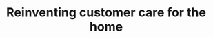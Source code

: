 ---
tags: 'case-study'
skills: ['Product design', 'Prototyping']
title: 'Reinventing customer care for the home'
thumb: 'sweepr-mobile-case-thumb.jpg'
cover: 'sweepr-mobile-case-cover.jpg'
year: 2020
platforms: ['iOS', 'Android']
role: 'Design lead'
color: 'lavender'
textColor: 'dark'
layout: 'sweepr-mobile-layout'
meta:
    desc: "Leading the design for the Sweepr mobile experience."
intro:
    title: "Intro"
    bgColor: "altGray-200"
    color: "altGray-1000"
    content: "At a Dublin-based AI startup, I lead design of the mobile customer experience. We created an app that users would use in their homes to self-diagnose and fix their home technology problems."
goals:
    - title: Add more value
      icon: 🎯
      content: "Provide more value for the user and their home. It can be more than just a support input."
    - title: Provide more flexibility
      icon: 🤸‍♂️
      content: "Provide more flexibility to our customers to implement their own features & values and integrate seamlessly within their own platform. It's a big ask to take over a client's Support page and not provide more flexible options."
    - title: Give more context
      icon: 🤐
      content: "Better context framing for the user is necessary so they can understand what it is they should say or type to be provided with self-support."
    - title: Be more proactive
      icon: 🏋️
      content: "Our current use cases are based on being reactive to the user's network and not proactive. Rather than routinely scanning their network to anticipate and identify possible problems we wait for the user to come to us. By this point, they're already having a negative experience and it becomes much more challenging to turn that into a positive experience."

---